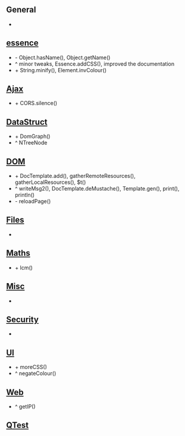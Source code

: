 ## General
+ 

## [essence](essence.js)
+ \- Object.hasName(), Object.getName()
+ ^ minor tweaks, Essence.addCSS(), improved the documentation
+ \+ String.minify(), Element.invColour()

## [Ajax](modules/Ajax.js)
+ \+ CORS.silence()

## [DataStruct](modules/DataStruct.js)
+ \+ DomGraph()
+ ^ NTreeNode

## [DOM](modules/DOM.js)
+ \+ DocTemplate.add(), gatherRemoteResources(), gatherLocalResources(), $t()
+ ^ writeMsg2(), DocTemplate.deMustache(), Template.gen(), print(), println()
+ \- reloadPage()

## [Files](modules/Files.js)
+ 

## [Maths](modules/Maths.js)
+ \+ lcm()

## [Misc](modules/Misc.js)
+ 

## [Security](modules/Security.js)
+ 

## [UI](modules/UI.js)
+ \+ moreCSS()
+ ^ negateColour()

## [Web](modules/Web.js)
+ ^ getIP()

## [QTest](modules/QTest.js)
